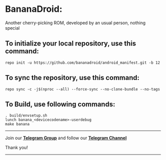 BananaDroid:
====================
Another cherry-picking ROM, developed by an usual person, nothing special


To initialize your local repository, use this command:
-----------------------------------------------------

    repo init -u https://github.com/bananadroid/android_manifest.git -b 12

To sync the repository, use this command:
-----------------------------------------

    repo sync -c -j$(nproc --all) --force-sync --no-clone-bundle --no-tags

To Build, use following commands:
---------------------------------
    
    . build/envsetup.sh
    lunch banana_<devicecodename>-userdebug
    make banana

---------------------------------------------------------------------------------------------------------

Join our [**Telegram Group**](https://t.me/bananadroid) and follow our [**Telegram Channel**](https://t.me/bananadroidchannel)

Thank you!

---------------------------------------------------------------------------------------------------------
